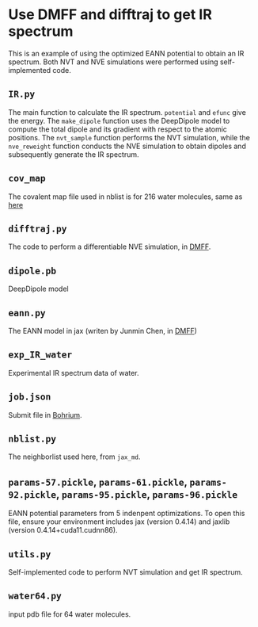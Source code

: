 # Use DMFF and difftraj to get IR spectrum

This is an example of using the optimized EANN potential to obtain an IR spectrum. Both NVT and NVE simulations were performed using self-implemented code.

## `IR.py`

The main function to calculate the IR spectrum. `potential` and `efunc` give the energy. The `make_dipole` function uses the DeepDipole model to compute the total dipole and its gradient with respect to the atomic positions. The `nvt_sample` function performs the NVT simulation, while the `nve_reweight` function conducts the NVE simulation to obtain dipoles and subsequently generate the IR spectrum.

## `cov_map`

The covalent map file used in nblist is for 216 water molecules, same as [here](https://github.com/ice-hanbin/dynamical-fitting/edit/main/val/density/README.md)

## `difftraj.py`

The code to perform a differentiable NVE simulation, in [DMFF](https://github.com/deepmodeling/DMFF/blob/devel/docs/user_guide/4.8DiffTraj.md).

## `dipole.pb`

DeepDipole model

## `eann.py`

The EANN model in jax (writen by Junmin Chen, in [DMFF](https://github.com/deepmodeling/DMFF/blob/master/docs/user_guide/4.4MLForce.md))

## `exp_IR_water`

Experimental IR spectrum data of water.

## `job.json`

Submit file in [Bohrium](https://bohrium.dp.tech/).

## `nblist.py`

The neighborlist used here, from `jax_md`.

## `params-57.pickle`, `params-61.pickle`, `params-92.pickle`, `params-95.pickle`, `params-96.pickle`

EANN potential parameters from 5 indenpent optimizations. To open this file, ensure your environment includes jax (version 0.4.14) and jaxlib (version 0.4.14+cuda11.cudnn86).

## `utils.py`

Self-implemented code to perform NVT simulation and get IR spectrum.

## `water64.py`

input pdb file for 64 water molecules.
